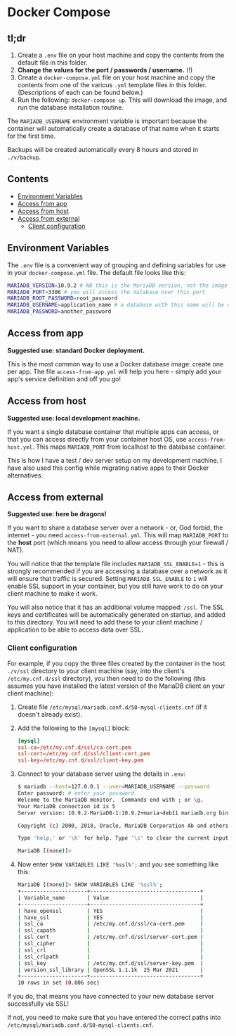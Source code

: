 # Docker Compose

## tl;dr

1. Create a `.env` file on your host machine and copy the contents from the default file in this folder.
2. **Change the values for the port / passwords / username.** (!)
3. Create a `docker-compose.yml` file on your host machine and copy the contents from one of the various `.yml` template files in this folder.  (Descriptions of each can be found below.)
4. Run the following: `docker-compose up`.  This will download the image, and run the database installation routine.

The `MARIADB_USERNAME` environment variable is important because the container will automatically create a database of that name when it starts for the first time.

Backups will be created automatically every 8 hours and stored in `./v/backup`.

## Contents

- [Environment Variables](#environment-variables)
- [Access from app](#access-from-app)
- [Access from host](#access-from-host)
- [Access from external](#access-from-external)
  - [Client configuration](#client-configuration)

## Environment Variables

The `.env` file is a convenient way of grouping and defining variables for use in your `docker-compose.yml` file.  The default file looks like this:

```bash
MARIADB_VERSION=10.9.2 # NB this is the MariaDB version, not the image version
MARIADB_PORT=3306 # you will access the database over this port
MARIADB_ROOT_PASSWORD=root_password
MARIADB_USERNAME=application_name # a database with this name will be created automatically
MARIADB_PASSWORD=another_password
```

## Access from app

**Suggested use: standard Docker deployment.**

This is the most common way to use a Docker database image: create one per app.  The file `access-from-app.yml` will help you here - simply add your app's service definition and off you go!

## Access from host

**Suggested use: local development machine.**

If you want a single database container that multiple apps can access, or that you can access directly from your container host OS, use `access-from-host.yml`.  This maps `MARIADB_PORT` from localhost to the database container.

This is how I have a test / dev server setup on my development machine.  I have also used this config while migrating native apps to their Docker alternatives.

## Access from external

**Suggested use: here be dragons!**

If you want to share a database server over a network - or, God forbid, the internet - you need `access-from-external.yml`.  This will map `MARIADB_PORT` to the **host** port (which means you need to allow access through your firewall / NAT).

You will notice that the template file includes `MARIADB_SSL_ENABLE=1` - this is strongly recommended if you are accessing a database over a network as it will ensure that traffic is secured.  Setting `MARIADB_SSL_ENABLE` to `1` will enable SSL support in your container, but you still have work to do on your client machine to make it work.

You will also notice that it has an additional volume mapped: `/ssl`.  The SSL keys and certificates will be automatically generated on startup, and added to this directory.  You will need to add these to your client machine / application to be able to access data over SSL.

### Client configuration

For example, if you copy the three files created by the container in the host `./v/ssl` directory to your client machine (say, into the client's `/etc/my.cnf.d/ssl` directory), you then need to do the following (this assumes you have installed the latest version of the MariaDB client on your client machine):

1. Create file `/etc/mysql/mariadb.conf.d/50-mysql-clients.cnf` (if it doesn't already exist).

2. Add the following to the `[mysql]` block:

    ```conf
    [mysql]
    ssl-ca=/etc/my.cnf.d/ssl/ca-cert.pem
    ssl-cert=/etc/my.cnf.d/ssl/client-cert.pem
    ssl-key=/etc/my.cnf.d/ssl/client-key.pem
    ```

3. Connect to your database server using the details in `.env`:

    ```bash
    $ mariadb --host=127.0.0.1 --user=MARIADB_USERNAME --password
    Enter password: # enter your password
    Welcome to the MariaDB monitor.  Commands end with ; or \g.
    Your MariaDB connection id is 5
    Server version: 10.9.2-MariaDB-1:10.9.2+maria~deb11 mariadb.org binary distribution

    Copyright (c) 2000, 2018, Oracle, MariaDB Corporation Ab and others.

    Type 'help;' or '\h' for help. Type '\c' to clear the current input statement.

    MariaDB [(none)]>
    ```

4. Now enter `SHOW VARIABLES LIKE '%ssl%';` and you see something like this:

    ```bash
    MariaDB [(none)]> SHOW VARIABLES LIKE '%ssl%';
    +---------------------+-----------------------------------+
    | Variable_name       | Value                             |
    +---------------------+-----------------------------------+
    | have_openssl        | YES                               |
    | have_ssl            | YES                               |
    | ssl_ca              | /etc/my.cnf.d/ssl/ca-cert.pem     |
    | ssl_capath          |                                   |
    | ssl_cert            | /etc/my.cnf.d/ssl/server-cert.pem |
    | ssl_cipher          |                                   |
    | ssl_crl             |                                   |
    | ssl_crlpath         |                                   |
    | ssl_key             | /etc/my.cnf.d/ssl/server-key.pem  |
    | version_ssl_library | OpenSSL 1.1.1k  25 Mar 2021       |
    +---------------------+-----------------------------------+
    10 rows in set (0.006 sec)
    ```

If you do, that means you have connected to your new database server successfully via SSL!

If not, you need to make sure that you have entered the correct paths into `/etc/mysql/mariadb.conf.d/50-mysql-clients.cnf`.

